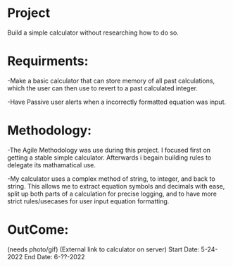 # Project
Build a simple calculator without researching how to do so.

# Requirments:

  -Make a basic calculator that can store memory of all past calculations, which the user can then use to revert to a past calculated integer.                           
  
  -Have Passive user alerts when a incorrectly formatted equation was input.


# Methodology:

  -The Agile Methodology was use during this project. I focused first on getting a stable simple calculator. Afterwards i begain building rules to delegate its mathamatical use. 
  
  -My calculator uses a complex method of string, to integer, and back to string. This allows me to extract equation symbols and decimals with ease, split up both parts     of a calculation for precise logging, and to have more strict rules/usecases for user input equation formatting. 

# OutCome:

  (needs photo/gif)
  (External link to calculator on server)
  Start Date: 5-24-2022
  End Date: 6-??-2022